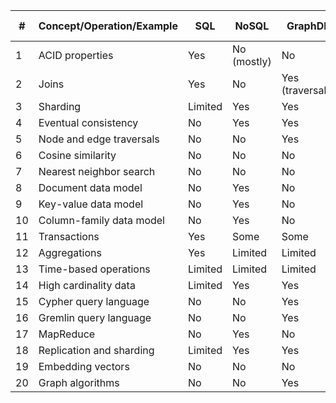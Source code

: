 | # | Concept/Operation/Example | SQL | NoSQL | GraphDB | VectorDB | Time-Series |
|---|----------------------------|-----|-------|---------|----------|-------------|
| 1 | ACID properties | Yes | No (mostly) | No | No | Depends |
| 2 | Joins | Yes | No | Yes (traversals) | No | Limited |
| 3 | Sharding | Limited | Yes | Yes | Yes | Yes |
| 4 | Eventual consistency | No | Yes | Yes | Yes | Yes |
| 5 | Node and edge traversals | No | No | Yes | No | No |
| 6 | Cosine similarity | No | No | No | Yes | No |
| 7 | Nearest neighbor search | No | No | No | Yes | No |
| 8 | Document data model | No | Yes | No | No | No |
| 9 | Key-value data model | No | Yes | No | No | No |
| 10 | Column-family data model | No | Yes | No | No | No |
| 11 | Transactions | Yes | Some | Some | No | Depends |
| 12 | Aggregations | Yes | Limited | Limited | No | Yes |
| 13 | Time-based operations | Limited | Limited | Limited | No | Yes |
| 14 | High cardinality data | Limited | Yes | Yes | Yes | Yes |
| 15 | Cypher query language | No | No | Yes | No | No |
| 16 | Gremlin query language | No | No | Yes | No | No |
| 17 | MapReduce | No | Yes | No | No | No |
| 18 | Replication and sharding | Limited | Yes | Yes | Yes | Yes |
| 19 | Embedding vectors | No | No | No | Yes | No |
| 20 | Graph algorithms | No | No | Yes | No | No |


